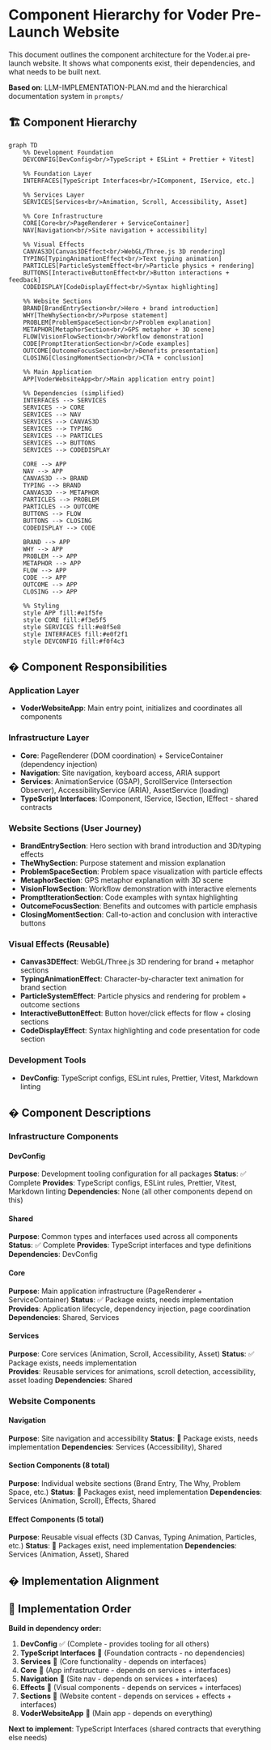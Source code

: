 # Component Hierarchy for Voder Pre-Launch Website

This document outlines the component architecture for the Voder.ai pre-launch website. It shows what components exist, their dependencies, and what needs to be built next.

**Based on**: LLM-IMPLEMENTATION-PLAN.md and the hierarchical documentation system in `prompts/`

## 🏗️ Component Hierarchy

```mermaid
graph TD
    %% Development Foundation
    DEVCONFIG[DevConfig<br/>TypeScript + ESLint + Prettier + Vitest]
    
    %% Foundation Layer
    INTERFACES[TypeScript Interfaces<br/>IComponent, IService, etc.]
    
    %% Services Layer
    SERVICES[Services<br/>Animation, Scroll, Accessibility, Asset]
    
    %% Core Infrastructure  
    CORE[Core<br/>PageRenderer + ServiceContainer]
    NAV[Navigation<br/>Site navigation + accessibility]
    
    %% Visual Effects
    CANVAS3D[Canvas3DEffect<br/>WebGL/Three.js 3D rendering]
    TYPING[TypingAnimationEffect<br/>Text typing animation]
    PARTICLES[ParticleSystemEffect<br/>Particle physics + rendering]
    BUTTONS[InteractiveButtonEffect<br/>Button interactions + feedback]
    CODEDISPLAY[CodeDisplayEffect<br/>Syntax highlighting]
    
    %% Website Sections
    BRAND[BrandEntrySection<br/>Hero + brand introduction]
    WHY[TheWhySection<br/>Purpose statement]
    PROBLEM[ProblemSpaceSection<br/>Problem explanation]
    METAPHOR[MetaphorSection<br/>GPS metaphor + 3D scene]
    FLOW[VisionFlowSection<br/>Workflow demonstration]
    CODE[PromptIterationSection<br/>Code examples]
    OUTCOME[OutcomeFocusSection<br/>Benefits presentation]
    CLOSING[ClosingMomentSection<br/>CTA + conclusion]
    
    %% Main Application
    APP[VoderWebsiteApp<br/>Main application entry point]
    
    %% Dependencies (simplified)
    INTERFACES --> SERVICES
    SERVICES --> CORE
    SERVICES --> NAV
    SERVICES --> CANVAS3D
    SERVICES --> TYPING
    SERVICES --> PARTICLES
    SERVICES --> BUTTONS
    SERVICES --> CODEDISPLAY
    
    CORE --> APP
    NAV --> APP
    CANVAS3D --> BRAND
    TYPING --> BRAND
    CANVAS3D --> METAPHOR
    PARTICLES --> PROBLEM
    PARTICLES --> OUTCOME
    BUTTONS --> FLOW
    BUTTONS --> CLOSING
    CODEDISPLAY --> CODE
    
    BRAND --> APP
    WHY --> APP
    PROBLEM --> APP
    METAPHOR --> APP
    FLOW --> APP
    CODE --> APP
    OUTCOME --> APP
    CLOSING --> APP
    
    %% Styling
    style APP fill:#e1f5fe
    style CORE fill:#f3e5f5
    style SERVICES fill:#e8f5e8
    style INTERFACES fill:#e0f2f1
    style DEVCONFIG fill:#f0f4c3
```

## � Component Responsibilities

### Application Layer
- **VoderWebsiteApp**: Main entry point, initializes and coordinates all components

### Infrastructure Layer  
- **Core**: PageRenderer (DOM coordination) + ServiceContainer (dependency injection)
- **Navigation**: Site navigation, keyboard access, ARIA support
- **Services**: AnimationService (GSAP), ScrollService (Intersection Observer), AccessibilityService (ARIA), AssetService (loading)
- **TypeScript Interfaces**: IComponent, IService, ISection, IEffect - shared contracts

### Website Sections (User Journey)
- **BrandEntrySection**: Hero section with brand introduction and 3D/typing effects
- **TheWhySection**: Purpose statement and mission explanation  
- **ProblemSpaceSection**: Problem space visualization with particle effects
- **MetaphorSection**: GPS metaphor explanation with 3D scene
- **VisionFlowSection**: Workflow demonstration with interactive elements
- **PromptIterationSection**: Code examples with syntax highlighting
- **OutcomeFocusSection**: Benefits and outcomes with particle emphasis
- **ClosingMomentSection**: Call-to-action and conclusion with interactive buttons

### Visual Effects (Reusable)
- **Canvas3DEffect**: WebGL/Three.js 3D rendering for brand + metaphor sections
- **TypingAnimationEffect**: Character-by-character text animation for brand section
- **ParticleSystemEffect**: Particle physics and rendering for problem + outcome sections  
- **InteractiveButtonEffect**: Button hover/click effects for flow + closing sections
- **CodeDisplayEffect**: Syntax highlighting and code presentation for code section

### Development Tools
- **DevConfig**: TypeScript configs, ESLint rules, Prettier, Vitest, Markdown linting

## � Component Descriptions

### Infrastructure Components

#### DevConfig
**Purpose**: Development tooling configuration for all packages
**Status**: ✅ Complete
**Provides**: TypeScript configs, ESLint rules, Prettier, Vitest, Markdown linting
**Dependencies**: None (all other components depend on this)

#### Shared  
**Purpose**: Common types and interfaces used across all components
**Status**: ✅ Complete
**Provides**: TypeScript interfaces and type definitions
**Dependencies**: DevConfig

#### Core
**Purpose**: Main application infrastructure (PageRenderer + ServiceContainer)
**Status**: ✅ Package exists, needs implementation
**Provides**: Application lifecycle, dependency injection, page coordination
**Dependencies**: Shared, Services

#### Services
**Purpose**: Core services (Animation, Scroll, Accessibility, Asset)
**Status**: ✅ Package exists, needs implementation  
**Provides**: Reusable services for animations, scroll detection, accessibility, asset loading
**Dependencies**: Shared

### Website Components  

#### Navigation
**Purpose**: Site navigation and accessibility
**Status**: 🚧 Package exists, needs implementation
**Dependencies**: Services (Accessibility), Shared

#### Section Components (8 total)
**Purpose**: Individual website sections (Brand Entry, The Why, Problem Space, etc.)
**Status**: 🚧 Packages exist, need implementation
**Dependencies**: Services (Animation, Scroll), Effects, Shared

#### Effect Components (5 total)  
**Purpose**: Reusable visual effects (3D Canvas, Typing Animation, Particles, etc.)
**Status**: 🚧 Packages exist, need implementation
**Dependencies**: Services (Animation, Asset), Shared

## � Implementation Alignment

## 🎯 Implementation Order

**Build in dependency order:**

1. **DevConfig** ✅ (Complete - provides tooling for all others)
2. **TypeScript Interfaces** 🚧 (Foundation contracts - no dependencies)  
3. **Services** 🚧 (Core functionality - depends on interfaces)
4. **Core** 🚧 (App infrastructure - depends on services + interfaces)
5. **Navigation** 🚧 (Site nav - depends on services + interfaces)
6. **Effects** 🚧 (Visual components - depends on services + interfaces)
7. **Sections** 🚧 (Website content - depends on services + effects + interfaces)
8. **VoderWebsiteApp** 🚧 (Main app - depends on everything)

**Next to implement**: TypeScript Interfaces (shared contracts that everything else needs)
